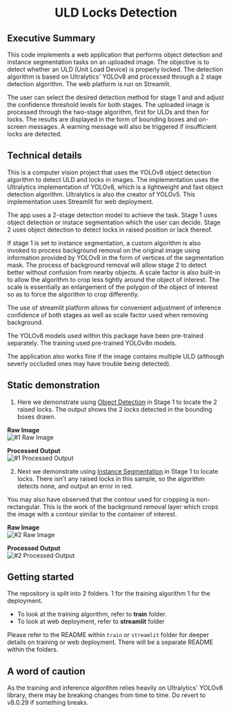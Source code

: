 <div align="center">
  <h1>ULD Locks Detection</h1>
</div>

## Executive Summary

This code implements a web application that performs object detection and instance segmentation tasks on an uploaded image. The objective is to detect whether an ULD (Unit Load Device) is properly locked. The detection algorithm is based on Ultralytics' YOLOv8 and processed through a 2 stage detection algorithm. The web platform is run on Streamlit.

The user can select the desired detection method for stage 1 and and adjust the confidence threshold levels for both stages. The uploaded image is processed through the two-stage algorithm, first for ULDs and then for locks. The results are displayed in the form of bounding boxes and on-screen messages. A warning message will also be triggered if insufficient locks are detected.

## Technical details

This is a computer vision project that uses the YOLOv8 object detection algorithm to detect ULD and locks in images. The implementation uses the Ultralytics implementation of YOLOv8, which is a lightweight and fast object detection algorithm. Ultralytics is also the creator of YOLOv5. This implementation uses Streamlit for web deployment.

The app uses a 2-stage detection model to achieve the task. Stage 1 uses object detection or instace segmentation which the user can decide. Stage 2 uses object detection to detect locks in raised position or lack thereof.

If stage 1 is set to instance segmentation, a custom algorithm is also invoked to process background removal on the original image using information provided by YOLOv8 in the form of vertices of the segmentation mask. The process of background removal will allow stage 2 to detect better without confusion from nearby objects. A scale factor is also built-in to allow the algorithm to crop less tightly around the object of interest. The scale is essentially an enlargement of the polygon of the object of interest so as to force the algorithm to crop differently.

The use of streamlit platform allows for convenient adjustment of inference confidence of both stages as well as scale factor used when removing background.

The YOLOv8 models used within this package have been pre-trained separately. The training used pre-trained YOLOv8n models.

The application also works fine if the image contains multiple ULD (although severly occluded ones may have trouble being detected).

## Static demonstration

1. Here we demonstrate using <ins>Object Detection</ins> in Stage 1 to locate the 2 raised locks. The output shows the 2 locks detected in the bounding boxes drawn.

**Raw Image**<br>
![#1 Raw Image](https://user-images.githubusercontent.com/86142858/220334321-8b44ae00-b8cc-4a4a-8b43-a58c18606b2c.jpg)

**Processed Output**<br>
![#1 Processed Output](https://user-images.githubusercontent.com/86142858/220334804-57dda9e1-5087-498d-8b10-3667c69a47d4.png)

2. Next we demonstrate using <ins>Instance Segmentation</ins> in Stage 1 to locate locks. There isn't any raised locks in this sample, so the algorithm detects none, and output an error in red.

You may also have observed that the contour used for cropping is non-rectangular. This is the work of the background removal layer which crops the image with a contour similar to the container of interest.

**Raw Image**<br>
![#2 Raw Image](https://user-images.githubusercontent.com/86142858/220335210-1211f3c4-8868-43f7-9cbb-06b41fe9053b.png)

**Processed Output**<br>
![#2 Processed Output](https://user-images.githubusercontent.com/86142858/220335449-ebb2cebc-d81c-438d-bc37-20062aa9f6a4.png)

## Getting started

The repository is split into 2 folders. 1 for the training algorithm 1 for the deployment.

-   To look at the training algorithm, refer to **train** folder.
-   To look at web deployment, refer to **streamlit** folder

Please refer to the README within `train` or `streamlit` folder for deeper details on training or web deployment.
There will be a separate README within the folders.

## A word of caution

As the training and inference algorithm relies heavily on Ultralytics' YOLOv8 library, there may be breaking changes from time to time. Do revert to v8.0.29 if something breaks.
